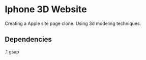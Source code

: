 # Iphone 3D Website

Creating a Apple site page clone. Using 3d modeling techniques.

## Dependencies

.1 gsap
